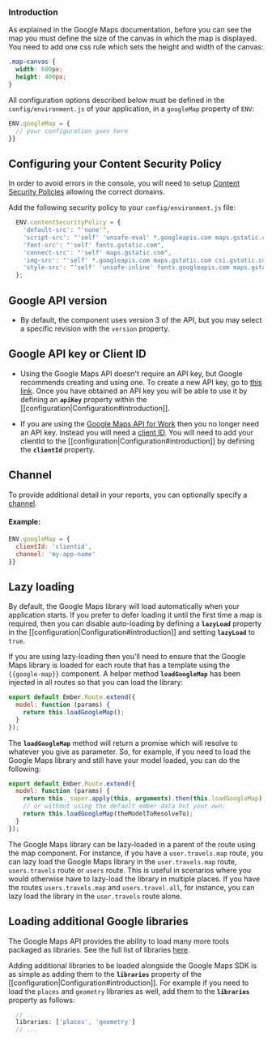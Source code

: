 ### Introduction

As explained in the Google Maps documentation, before you can see the map you must define the size of the canvas in which the map is displayed. You need to add one css rule which sets the height and width of the canvas:

```css
.map-canvas {
  width: 600px;
  height: 400px;
}
```

All configuration options described below must be defined in the `config/environment.js` of your application, in a `googleMap` property of `ENV`:

```js
ENV.googleMap = {
  // your configuration goes here
}}
```

## Configuring your Content Security Policy
In order to avoid errors in the console, you will need to setup [Content Security Policies](https://github.com/rwjblue/ember-cli-content-security-policy) allowing the correct domains.

Add the following security policy to your `config/environment.js` file:

```javascript
  ENV.contentSecurityPolicy = {
    'default-src': "'none'",
    'script-src': "'self' 'unsafe-eval' *.googleapis.com maps.gstatic.com",
    'font-src': "'self' fonts.gstatic.com",
    'connect-src': "'self' maps.gstatic.com",
    'img-src': "'self' *.googleapis.com maps.gstatic.com csi.gstatic.com",
    'style-src': "'self' 'unsafe-inline' fonts.googleapis.com maps.gstatic.com"
  };
````

## Google API version
* By default, the component uses version 3 of the API, but you may select a specific revision with the `version` property.

## Google API key or Client ID

* Using the Google Maps API doesn't require an API key, but Google recommends creating and using one. To create a new API key, go to [this link](https://developers.google.com/maps/documentation/javascript/tutorial#api_key). Once you have obtained an API key you will be able to use it by defining an **`apiKey`** property within the [[configuration|Configuration#introduction]].

* If you are using the [Google Maps API for Work](https://developers.google.com/maps/documentation/business/) then you no longer need an API key. Instead you will need a [client ID](https://developers.google.com/maps/documentation/business/clientside/#client_id). You will need to add your clientId to the [[configuration|Configuration#introduction]] by defining the **`clientId`** property.

## Channel

To provide additional detail in your reports, you can optionally specify a [channel](https://developers.google.com/maps/documentation/business/clientside/load#channel_reporting).

#### Example:

```js
ENV.googleMap = {
  clientId: 'clientid',
  channel: 'my-app-name'
}}
```

## Lazy loading

By default, the Google Maps library will load automatically when your application starts. If you prefer to defer loading it until the first time a map is required, then you can disable auto-loading by defining a **`lazyLoad`** property in the [[configuration|Configuration#introduction]] and setting **`lazyLoad`** to  `true`.

If you are using lazy-loading then you'll need to ensure that the Google Maps library is loaded for each route  that has a template using the `{{google-map}}` component. A helper method **`loadGoogleMap`** has been injected in all routes so that you can load the library:

```js
export default Ember.Route.extend({
  model: function (params) {
    return this.loadGoogleMap();
  }
});
```

The **`loadGoogleMap`** method will return a promise which will resolve to whatever you give as parameter. So, for example, if you need to load the Google Maps library and still have your model loaded, you can do the following:

```js
export default Ember.Route.extend({
  model: function (params) {
    return this._super.apply(this, arguments).then(this.loadGoogleMap);
    // or without using the default ember-data but your own:
    return this.loadGoogleMap(theModelToResolveTo);
  }
});
```

The Google Maps library can be lazy-loaded in a parent of the route using the map component. For instance, if you have a `user.travels.map` route, you can lazy load the Google Maps library in the `user.travels.map` route, `users.travels` route or `users` route. This is useful in scenarios where you would otherwise have to lazy-load the library in multiple places. If you have the routes `users.travels.map` and `users.travel.all`, for instance, you can lazy load the library in the `user.travels` route alone.

## Loading additional Google libraries

The Google Maps API provides the ability to load many more tools packaged as libraries. See the full list of libraries [here](https://developers.google.com/maps/documentation/javascript/libraries).

Adding additional libraries to be loaded alongside the Google Maps SDK is as simple as adding them to the **`libraries`** property of the [[configuration|Configuration#introduction]]. For example if you need to load the `places` and `geometry` libraries as well, add them to the **`libraries`** property as follows:

```js
  // ...
  libraries: ['places', 'geometry']
  // ...
```
